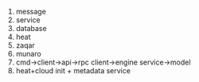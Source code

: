 1. message
2. service
3. database
4. heat
5. zaqar
6. munaro
7. cmd->client->api->rpc client->engine service->model
8. heat+cloud init + metadata service
